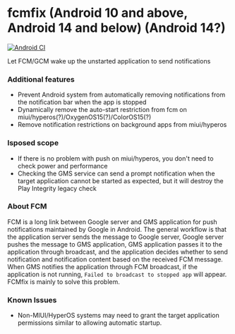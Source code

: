 # fcmfix (Android 10 and above, Android 14 and below) (Android 14?)

[![Android CI](https://github.com/kooritea/fcmfix/workflows/Android%20CI/badge.svg)](https://github.com/kooritea/fcmfix/actions)

Let FCM/GCM wake up the unstarted application to send notifications

### Additional features

- Prevent Android system from automatically removing notifications from the notification bar when the app is stopped
- Dynamically remove the auto-start restriction from fcm on miui/hyperos(?)/OxygenOS15(?)/ColorOS15(?)
- Remove notification restrictions on background apps from miui/hyperos

### lsposed scope
- If there is no problem with push on miui/hyperos, you don't need to check power and performance
- Checking the GMS service can send a prompt notification when the target application cannot be started as expected, but it will destroy the Play Integrity legacy check

### About FCM

FCM is a long link between Google server and GMS application for push notifications maintained by Google in Android.
The general workflow is that the application server sends the message to Google server, Google server pushes the message to GMS application, GMS application passes it to the application through broadcast, and the application decides whether to send notification and notification content based on the received FCM message.
When GMS notifies the application through FCM broadcast, if the application is not running, `Failed to broadcast to stopped app` will appear. FCMfix is mainly to solve this problem.

### Known Issues

- Non-MIUI/HyperOS systems may need to grant the target application permissions similar to allowing automatic startup.
